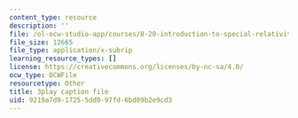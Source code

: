 ```yaml
---
content_type: resource
description: ''
file: /ol-ocw-studio-app/courses/8-20-introduction-to-special-relativity-january-iap-2021/9219a7d917255dd097fd6bd89b2e9cd3_lRSMmxJeaKA.vtt
file_size: 12665
file_type: application/x-subrip
learning_resource_types: []
license: https://creativecommons.org/licenses/by-nc-sa/4.0/
ocw_type: OCWFile
resourcetype: Other
title: 3play caption file
uid: 9219a7d9-1725-5dd0-97fd-6bd89b2e9cd3
---
```

